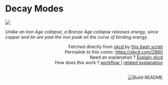 # <b>Decay Modes</b>

[![](https://imgs.xkcd.com/comics/decay_modes.png)](https://xkcd.com/2860)

<i>Unlike an Iron Age collapse, a Bronze Age collapse releases energy, since copper and tin are past the iron peak on the curve of binding energy.</i>

<div align="right">
  Fetched directly from
  <a href="https://xkcd.com">
    xkcd
  </a>
  by
  <a href="https://github.com/Vanille-N/Vanille-N/blob/master/fetch">
    this bash script
  </a>
</div>
<div align="right">
  Permalink to this comic:
  <a href="https://xkcd.com/2860">
    https://xkcd.com/2860
  </a>
</div>
<div align="right">
  Need an explanation ?
  <a href="https://www.explainxkcd.com/wiki/index.php/2860">
    Explain xkcd
  </a>
</div>
<div align="right">
  How does this work ?
  <a href="https://github.com/Vanille-N/Vanille-N/blob/master/.github/workflows/build.yml">
    workflow
  </a>
  |
  <a href="https://simonwillison.net/2020/Jul/10/self-updating-profile-readme/">
    related explanation
  </a>
</div><br>

<a href="https://github.com/Vanille-N/Vanille-N/actions"><img src="https://github.com/Vanille-N/Vanille-N/workflows/Build%20README/badge.svg" align="right" alt="Build README"></a>
